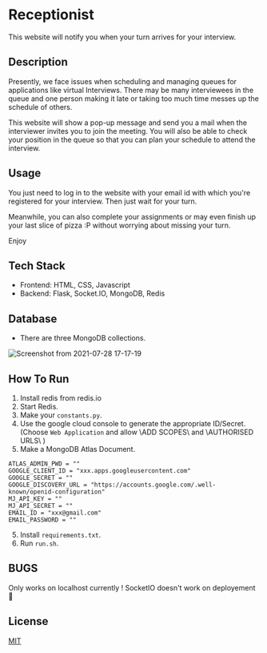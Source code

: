 # Receptionist

This website will notify you when your turn arrives for your interview.

## Description

Presently, we face issues when scheduling and managing queues for applications like virtual Interviews. There may be many interviewees in the queue and one person making it late or taking too much time messes up the schedule of others.

This website will show a pop-up message and send you a mail when the interviewer invites you to join the meeting. You will also be able to check your position in the queue so that you can plan your schedule to attend the interview.

## Usage

You just need to log in to the website with your email id with which you're registered for your interview. Then just wait for your turn.

Meanwhile, you can also complete your assignments or may even finish up your last slice of pizza :P without worrying about missing your turn.

Enjoy

## Tech Stack

-   Frontend: HTML, CSS, Javascript
-   Backend: Flask, Socket.IO, MongoDB, Redis

## Database

-   There are three MongoDB collections.

![Screenshot from 2021-07-28 17-17-19](https://user-images.githubusercontent.com/54475046/127317371-449393b2-28df-4a33-b7f8-c28347d6e3e2.png)

## How To Run

1. Install redis from redis.io
2. Start Redis.
3. Make your `constants.py`.
4. Use the google cloud console to generate the appropriate ID/Secret. (Choose `Web Application` and allow \ADD SCOPES\ and \AUTHORISED URLS\ ) <!-- TODO -->
5. Make a MongoDB Atlas Document.

```
ATLAS_ADMIN_PWD = ""
GOOGLE_CLIENT_ID = "xxx.apps.googleusercontent.com"
GOOGLE_SECRET = ""
GOOGLE_DISCOVERY_URL = "https://accounts.google.com/.well-known/openid-configuration"
MJ_API_KEY = ""
MJ_API_SECRET = ""
EMAIL_ID = "xxx@gmail.com"
EMAIL_PASSWORD = ""
```

5. Install `requirements.txt`.
6. Run `run.sh`.

## BUGS

Only works on localhost currently ! SocketIO doesn't work on deployement 🚨

## License

[MIT](https://choosealicense.com/licenses/mit/)
